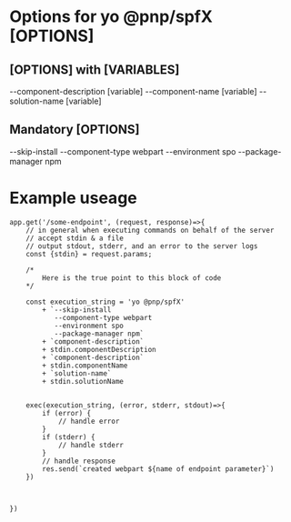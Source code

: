 # Options for yo @pnp/spfX [OPTIONS]

## [OPTIONS] with [VARIABLES]

--component-description [variable<string>]
--component-name [variable<string>]
--solution-name [variable<string>]

## Mandatory [OPTIONS]

--skip-install
--component-type webpart
--environment spo
--package-manager npm

# Example useage

```
app.get('/some-endpoint', (request, response)=>{
    // in general when executing commands on behalf of the server
    // accept stdin & a file
    // output stdout, stderr, and an error to the server logs
    const {stdin} = request.params;

    /*
        Here is the true point to this block of code
    */

    const execution_string = 'yo @pnp/spfX'
        + `--skip-install
           --component-type webpart
           --environment spo
           --package-manager npm`
        + `component-description`
        + stdin.componentDescription
        + `component-description`
        + stdin.componentName
        + `solution-name`
        + stdin.solutionName


    exec(execution_string, (error, stderr, stdout)=>{
        if (error) {
            // handle error
        }
        if (stderr) {
            // handle stderr
        }
        // handle response
        res.send(`created webpart ${name of endpoint parameter}`)
    })



})


```
